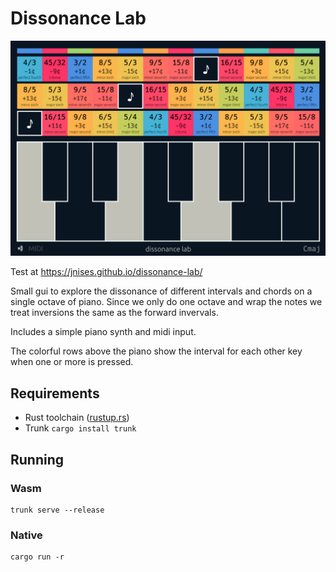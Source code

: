 # Dissonance Lab

![screenshot](docs/screenshot.webp)

Test at https://jnises.github.io/dissonance-lab/

Small gui to explore the dissonance of different intervals and chords on a single octave of piano.
Since we only do one octave and wrap the notes we treat inversions the same as the forward invervals.

Includes a simple piano synth and midi input.

The colorful rows above the piano show the interval for each other key when one or more is pressed.

## Requirements
* Rust toolchain ([rustup.rs](https://rustup.rs/))
* Trunk `cargo install trunk`

## Running

### Wasm
```
trunk serve --release
```

### Native
```
cargo run -r
```
